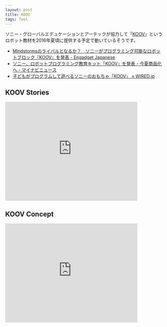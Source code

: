 ```yaml
---
layout: post
title: KOOV
tags: Tool
---
```


ソニー・グローバルエデュケーションとアーテックが協力して「[KOOV](https://ja.koov.io/)」というロボット教材を2016年夏頃に提供する予定で動いているそうです。

* [Mindstormsのライバルとなるか？　ソニーがプログラミング可能なロボットブロック『KOOV』を発表 - Engadget Japanese](http://japanese.engadget.com/2016/03/09/mindstorms-koov/)
* [ソニー、ロボットプログラミング教育キット「KOOV」を発表 - 今夏商品化へ - マイナビニュース](http://news.mynavi.jp/news/2016/03/08/490/)
* [子どもがプログラムして遊べるソニーのおもちゃ「KOOV」 « WIRED.jp](https://wired.jp/2016/03/10/sony-koov/)

## KOOV Stories

<iframe width="420" height="315" src="https://www.youtube.com/embed/IaWoqNK7Ocs" frameborder="0" allowfullscreen></iframe>

## KOOV Concept

<iframe width="420" height="315" src="https://www.youtube.com/embed/sNeN-yZHT5E" frameborder="0" allowfullscreen></iframe>


